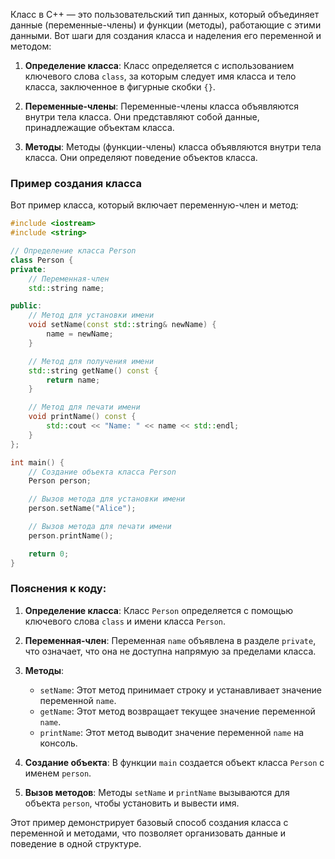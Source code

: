 
Класс в C++ — это пользовательский тип данных, который объединяет данные (переменные-члены) и функции (методы), работающие с этими данными. Вот шаги для создания класса и наделения его переменной и методом:

1. **Определение класса**: Класс определяется с использованием ключевого слова `class`, за которым следует имя класса и тело класса, заключенное в фигурные скобки `{}`.

2. **Переменные-члены**: Переменные-члены класса объявляются внутри тела класса. Они представляют собой данные, принадлежащие объектам класса.

3. **Методы**: Методы (функции-члены) класса объявляются внутри тела класса. Они определяют поведение объектов класса.

### Пример создания класса

Вот пример класса, который включает переменную-член и метод:

```cpp
#include <iostream>
#include <string>

// Определение класса Person
class Person {
private:
    // Переменная-член
    std::string name;

public:
    // Метод для установки имени
    void setName(const std::string& newName) {
        name = newName;
    }

    // Метод для получения имени
    std::string getName() const {
        return name;
    }

    // Метод для печати имени
    void printName() const {
        std::cout << "Name: " << name << std::endl;
    }
};

int main() {
    // Создание объекта класса Person
    Person person;

    // Вызов метода для установки имени
    person.setName("Alice");

    // Вызов метода для печати имени
    person.printName();

    return 0;
}
```

### Пояснения к коду:

1. **Определение класса**: Класс `Person` определяется с помощью ключевого слова `class` и имени класса `Person`.

2. **Переменная-член**: Переменная `name` объявлена в разделе `private`, что означает, что она не доступна напрямую за пределами класса.

3. **Методы**:
   - `setName`: Этот метод принимает строку и устанавливает значение переменной `name`.
   - `getName`: Этот метод возвращает текущее значение переменной `name`.
   - `printName`: Этот метод выводит значение переменной `name` на консоль.

4. **Создание объекта**: В функции `main` создается объект класса `Person` с именем `person`.

5. **Вызов методов**: Методы `setName` и `printName` вызываются для объекта `person`, чтобы установить и вывести имя.

Этот пример демонстрирует базовый способ создания класса с переменной и методами, что позволяет организовать данные и поведение в одной структуре.